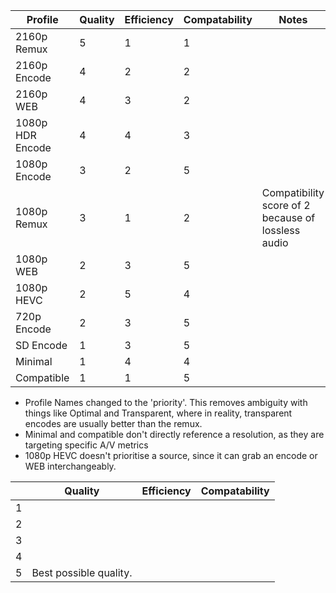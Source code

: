 
| Profile          | Quality | Efficiency | Compatability | Notes                                              |
| ---------------- | ------- | ---------- | ------------- | -------------------------------------------------- |
| 2160p Remux      | 5       | 1          | 1             |                                                    |
| 2160p Encode     | 4       | 2          | 2             |                                                    |
| 2160p WEB        | 4       | 3          | 2             |                                                    |
| 1080p HDR Encode | 4       | 4          | 3             |                                                    |
| 1080p Encode     | 3       | 2          | 5             |                                                    |
| 1080p Remux      | 3       | 1          | 2             | Compatibility score of 2 because of lossless audio |
| 1080p WEB        | 2       | 3          | 5             |                                                    |
| 1080p HEVC       | 2       | 5          | 4             |                                                    |
| 720p Encode      | 2       | 3          | 5             |                                                    |
| SD Encode        | 1       | 3          | 5             |                                                    |
| Minimal          | 1       | 4          | 4             |                                                    |
| Compatible       | 1       | 1          | 5             |                                                    |
- Profile Names changed to the 'priority'. This removes ambiguity with things like Optimal and Transparent, where in reality, transparent encodes are usually better than the remux.
- Minimal and compatible don't directly reference a resolution, as they are targeting specific A/V metrics
- 1080p HEVC doesn't prioritise a source, since it can grab an encode or WEB interchangeably. 



|     | Quality                 | Efficiency | Compatability |
| --- | ----------------------- | ---------- | ------------- |
| 1   |                         |            |               |
| 2   |                         |            |               |
| 3   |                         |            |               |
| 4   |                         |            |               |
| 5   | Best possible quality.  |            |               |

